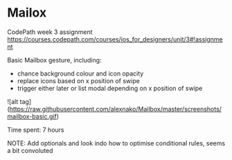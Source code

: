 # Mailox
CodePath week 3 assignment
https://courses.codepath.com/courses/ios_for_designers/unit/3#!assignment

Basic Mailbox gesture, including:
- chance background colour and icon opacity
- replace icons based on x position of swipe
- trigger either later or list modal depending on x position of swipe

![alt tag] (https://raw.githubusercontent.com/alexnako/Mailbox/master/screenshots/mailbox-basic.gif)

Time spent: 7 hours

NOTE: Add optionals and look indo how to optimise conditional rules, seems a bit convoluted 

